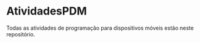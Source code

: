 # AtividadesPDM
Todas as atividades de programação para dispositivos móveis estão neste repositório.
